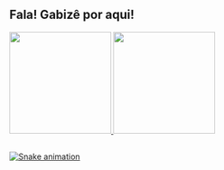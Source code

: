## Fala! Gabizê por aqui! 
 <div>
  <a href="https://github.com/devgabize">
  <img height="180em" src="https://github-readme-stats.vercel.app/api?username=devGabize&show_icons=true&theme=dracula&include_all_commits=true&count_private=true"/>
  <img height="180em" src="https://github-readme-stats.vercel.app/api/top-langs/?username=devGabize&layout=compact&langs_count=7&theme=dracula"/>
</div>
  
  ##
 
<div> 
 
  ![Snake animation](https://github.com/devgabize/devgabize/blob/main/.github/workflows/main.yml)
 
</div>
